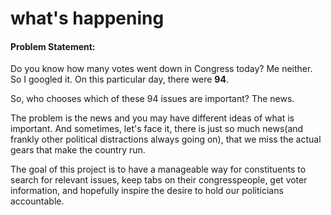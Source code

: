 # what's happening

#### Problem Statement:

Do you know how many votes went down in Congress today? Me neither.
So I googled it. On this particular day, there were <b>94</b>.

So, who chooses which of these 94 issues are important? The news.

The problem is the news and you may have different ideas of
what is important. And sometimes, let's face it, there is just
so much news(and frankly other political distractions always going on),
that we miss the actual gears that make the country run.

The goal of this project is to have a manageable way for
constituents to search for relevant issues, keep tabs on
their congresspeople, get voter information, and hopefully
inspire the desire to hold our politicians accountable.

